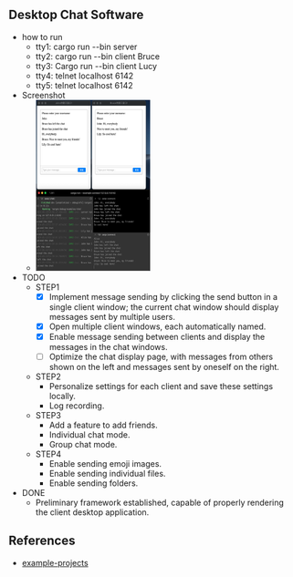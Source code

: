 ## Desktop Chat Software
- how to run
  - tty1: cargo run --bin server
  - tty2: cargo run --bin client Bruce
  - tty3: Cargo run --bin client Lucy 
  - tty4: telnet localhost 6142
  - tty5: telnet localhost 6142
- Screenshot
  - <img src="client.png" alt="drawing" style="width:200px;height: 300px"/>
- TODO
  - STEP1
    - [x] Implement message sending by clicking the send button in a single client window; the current chat window should display messages sent by multiple users. 
    - [x] Open multiple client windows, each automatically named. 
    - [x] Enable message sending between clients and display the messages in the chat windows.
    - [ ] Optimize the chat display page, with messages from others shown on the left and messages sent by oneself on the right.
  - STEP2
    - Personalize settings for each client and save these settings locally.
    - Log recording.
  - STEP3
    - Add a feature to add friends.
    - Individual chat mode.
    - Group chat mode.
  - STEP4
    - Enable sending emoji images.
    - Enable sending individual files.
    - Enable sending folders.
- DONE
  - Preliminary framework established, capable of properly rendering the client desktop application.

## References
- [example-projects](https://github.com/DioxusLabs/example-projects)